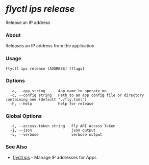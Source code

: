 # _flyctl ips release_

Release an IP address

### About

Releases an IP address from the application.

### Usage
```
flyctl ips release [ADDRESS] [flags]
```

### Options

```
  -a, --app string      App name to operate on
  -c, --config string   Path to an app config file or directory containing one (default "./fly.toml")
  -h, --help            help for release
```

### Global Options

```
  -t, --access-token string   Fly API Access Token
  -j, --json                  json output
  -v, --verbose               verbose output
```

### See Also

* [flyctl ips](/docs/flyctl/ips/)	 - Manage IP addresses for Apps

